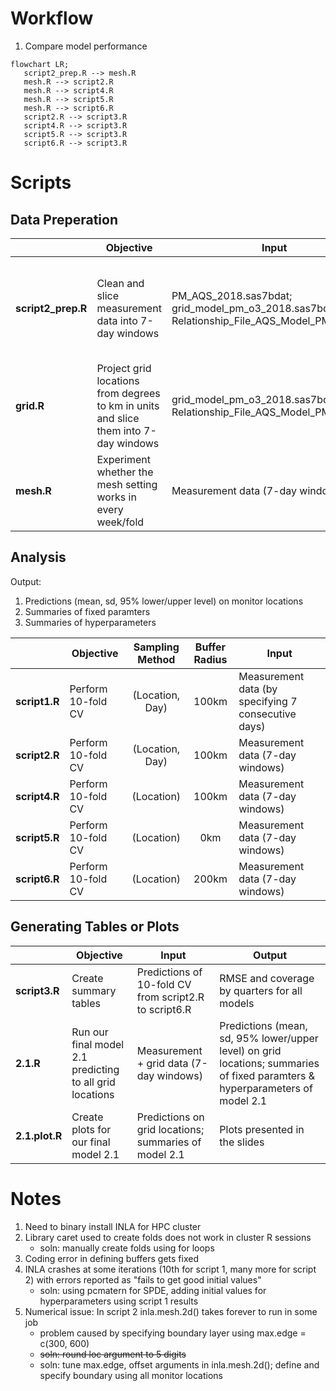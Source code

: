 # Workflow

1. Compare model performance  

```mermaid
flowchart LR;
   script2_prep.R --> mesh.R
   mesh.R --> script2.R
   mesh.R --> script4.R
   mesh.R --> script5.R
   mesh.R --> script6.R
   script2.R --> script3.R
   script4.R --> script3.R
   script5.R --> script3.R
   script6.R --> script3.R
```


# Scripts

## Data Preperation

|  | Objective | Input | Output |
|--|-----------|-------| ------ |
| **script2_prep.R** | Clean and slice measurement data into 7-day windows | PM_AQS_2018.sas7bdat; grid_model_pm_o3_2018.sas7bdat; Relationship_File_AQS_Model_PM.sas7bdat | Measurement data (7-day windows); a descriptive table and an example plot presented in the slides |
| **grid.R** | Project grid locations from degrees to km in units and slice them into 7-day windows | grid_model_pm_o3_2018.sas7bdat; Relationship_File_AQS_Model_PM.sas7bdat | Grid data (7-day windows) |
| **mesh.R** | Experiment whether the mesh setting works in every week/fold | Measurement data (7-day windows) | - |

## Analysis

Output: 
1. Predictions (mean, sd, 95% lower/upper level) on monitor locations
2. Summaries of fixed paramters
3. Summaries of hyperparameters

|  | Objective | Sampling Method | Buffer Radius | Input |
|--|-----------|:---------------:|:-------------:|-------------|
| **script1.R** | Perform 10-fold CV | (Location, Day) | 100km | Measurement data (by specifying 7 consecutive days) |
| **script2.R** | Perform 10-fold CV | (Location, Day) | 100km | Measurement data (7-day windows) | 
| **script4.R** | Perform 10-fold CV | (Location) | 100km | Measurement data (7-day windows) |
| **script5.R** | Perform 10-fold CV | (Location) | 0km | Measurement data (7-day windows) |
| **script6.R** | Perform 10-fold CV | (Location) | 200km | Measurement data (7-day windows) |

## Generating Tables or Plots

|  | Objective | Input | Output |
|--|-----------|-------| ------ |
| **script3.R** | Create summary tables | Predictions of 10-fold CV from script2.R to script6.R | RMSE and coverage by quarters for all models |
| **2.1.R** | Run our final model 2.1 predicting to all grid locations | Measurement + grid data (7-day windows) | Predictions (mean, sd, 95% lower/upper level) on grid locations; summaries of fixed paramters & hyperparameters of model 2.1 |
| **2.1.plot.R** |  Create plots for our final model 2.1 | Predictions on grid locations; summaries of model 2.1 | Plots presented in the slides |


# Notes
1. Need to binary install INLA for HPC cluster
2. Library caret used to create folds does not work in cluster R sessions
   - soln: manually create folds using for loops
3. Coding error in defining buffers gets fixed
4. INLA crashes at some iterations (10th for script 1, many more for script 2) with errors reported as "fails to get good initial values"
   - soln: using pcmatern for SPDE, adding initial values for hyperparameters using script 1 results
6. Numerical issue: In script 2 inla.mesh.2d() takes forever to run in some job
   - problem caused by specifying boundary layer using max.edge = c(300, 600)
   - ~~soln: round loc argument to 5 digits~~
   - soln: tune max.edge, offset arguments in inla.mesh.2d(); define and specify boundary using all monitor locations


